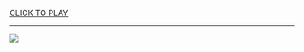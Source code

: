 
<a href="https://premium76.site?title=alabama_game&ref=13M">CLICK TO PLAY</a></h3>
<hr>

<a href="https://premium76.site?title=alabama_game&ref=13M"><img src="https://clearcache.store/games.png"></a>


